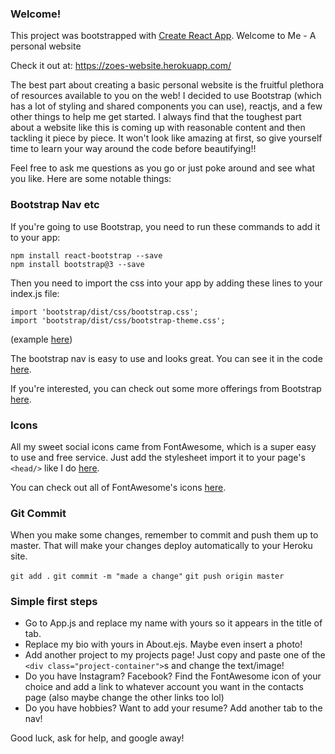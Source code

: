### Welcome!

This project was bootstrapped with [Create React App](https://github.com/facebookincubator/create-react-app).
Welcome to Me - A personal website

Check it out at: https://zoes-website.herokuapp.com/

The best part about creating a basic personal website is the fruitful plethora of resources available to you on the web! I decided to use Bootstrap (which has a lot of styling and shared components you can use), reactjs, and a few other things to help me get started. I always find that the toughest part about a website like this is coming up with reasonable content and then tackling it piece by piece. It won't look like amazing at first, so give yourself time to learn your way around the code before beautifying!!

Feel free to ask me questions as you go or just poke around and see what you like. Here are some notable things:

### Bootstrap Nav etc

If you're going to use Bootstrap, you need to run these commands to add it to your app:
```
npm install react-bootstrap --save
npm install bootstrap@3 --save
```
Then you need to import the css into your app by adding these lines to your index.js file:
```
import 'bootstrap/dist/css/bootstrap.css';
import 'bootstrap/dist/css/bootstrap-theme.css';
```
(example [here](https://github.com/zsobin/zoes-website/blob/master/src/index.js#L5-L6))

The bootstrap nav is easy to use and looks great. You can see it in the code [here](https://github.com/zsobin/zoes-website/blob/master/src/js/App.js#L20-L29).

If you're interested, you can check out some more offerings from Bootstrap [here](http://getbootstrap.com/css/).

### Icons
All my sweet social icons came from FontAwesome, which is a super easy to use and free service.
Just add the stylesheet import it to your page's `<head/>` like I do [here](https://github.com/zsobin/zoes-website/blob/master/public/index.html#L6).

You can check out all of FontAwesome's icons [here](http://fontawesome.io/icons/).

### Git Commit

When you make some changes, remember to commit and push them up to master. That will make your changes deploy automatically to your Heroku site.

`git add .`
`git commit -m "made a change"`
`git push origin master`

### Simple first steps

- Go to App.js and replace my name with yours so it appears in the title of tab.
- Replace my bio with yours in About.ejs. Maybe even insert a photo!
- Add another project to my projects page! Just copy and paste one of the `<div class="project-container">`s and change the text/image!
- Do you have Instagram? Facebook? Find the FontAwesome icon of your choice and add a link to whatever account you want in the contacts page (also maybe change the other links too lol)
- Do you have hobbies? Want to add your resume? Add another tab to the nav!

Good luck, ask for help, and google away!
